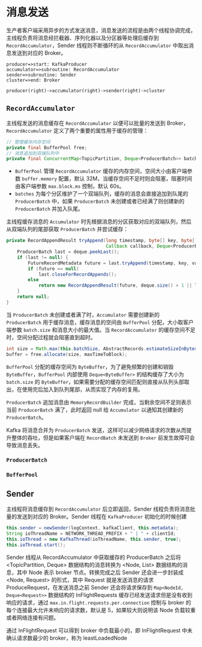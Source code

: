 # 消息发送

生产者客户端采用异步的方式发送消息，消息发送的流程是由两个线程协调完成，主线程负责将消息经拦截器、序列化器以及分区器等处理后缓存到 `RecordAccumulator`，Sender 线程则不断循环的从 `RecordAccumulator` 中取出消息发送到对应的 Broker。

```flow
producer=>start: KafkaProducer
accumulator=>subroutine: RecordAccumulator
sender=>subroutine: Sender
cluster=>end: Broker

producer(right)->accumulator(right)->sender(right)->cluster
```

## `RecordAccumulator`
主线程发送的消息缓存在 `RecordAccumulator` 以便可以批量的发送到 Broker，`RecordAccumulator` 定义了两个重要的属性用于缓存的管理：
```java
// 管理缓存内存空间
private final BufferPool free;
// 消息追加到双端队列中
private final ConcurrentMap<TopicPartition, Deque<ProducerBatch>> batches;
```
- `BufferPool` 管理 `RecordAccumulator` 缓存的内存空间，空间大小由客户端参数 `buffer.memory` 配置，默认 32M，当缓存空间不足时则会阻塞，阻塞时间由客户端参数 `max.block.ms` 控制，默认 60s。
- `batches` 为每个分区维护了一个双端队列，缓存的消息会直接追加到队尾的 `ProducerBatch` 中，如果 `ProducerBatch` 未创建或者已经满了则创建新的 `ProducerBatch` 并加入队尾。

主线程缓存消息的 `Accumulator` 时先根据消息的分区获取对应的双端队列，然后从双端队列的尾部获取 `ProducerBatch` 并尝试缓存：
```java
private RecordAppendResult tryAppend(long timestamp, byte[] key, byte[] value, Header[] headers,
                                     Callback callback, Deque<ProducerBatch> deque) {
    ProducerBatch last = deque.peekLast();
    if (last != null) {
        FutureRecordMetadata future = last.tryAppend(timestamp, key, value, headers, callback, time.milliseconds());
        if (future == null)
            last.closeForRecordAppends();
        else
            return new RecordAppendResult(future, deque.size() > 1 || last.isFull(), false, false);
    }
    return null;
}
```
当 `ProducerBatch` 未创建或者满了时，`Accumulator` 需要创建新的 `ProducerBatch` 用于缓存消息，缓存消息的空间由 `BufferPool` 分配，大小取客户端参数 `batch.size` 和消息大小的最大值。当 `RecordAccumulator` 的缓存空间不足时，空间分配过程就会阻塞直到超时。
```java
int size = Math.max(this.batchSize, AbstractRecords.estimateSizeInBytesUpperBound(maxUsableMagic, compression, key, value, headers));
buffer = free.allocate(size, maxTimeToBlock);
```
`BufferPool` 分配的缓存空间为 `ByteBuffer`，为了避免频繁的创建和销毁 `ByteBuffer`，`BufferPool` 内部使用 `Deque<ByteBuffer>` 的结构缓存了大小为 `batch.size` 的 `ByteBuffer`，如果需要分配的缓存空间匹配则直接从队列头部取出，在使用完后加入到队列尾部，从而实现了内存的复用。

`ProducerBatch` 追加消息由 `MemoryRecordBuilder` 完成，当剩余空间不足则表示当前 `ProducerBatch` 满了，此时返回 null 给 `Accumulator` 以通知其创建新的 `ProducerBatch`。

Kafka 将消息合并为 `ProducerBatch` 发送，这样可以减少网络请求的次数从而提升整体的吞吐，但是如果客户端在 `RecordBatch` 未发送到 `Broker` 前发生故障可会导致消息丢失。

### `ProducerBatch`

### `BufferPool`


## Sender

主线程将消息缓存到 `RecordAccumulator` 后立即返回，Sender 线程负责将消息批量的发送到对应的 Broker。Sender 线程在 `KafkaProducer` 初始化的时候创建
```java
this.sender = newSender(logContext, kafkaClient, this.metadata);
String ioThreadName = NETWORK_THREAD_PREFIX + " | " + clientId;
this.ioThread = new KafkaThread(ioThreadName, this.sender, true);
this.ioThread.start();
```
Sender 线程从 RecordAccumulator 中获取缓存的 ProducerBatch 之后将 <TopicPartition, Deque<ProducerBatch>> 数据结构的消息转换为 <Node, List<ProducerBatch>> 数据结构的消息，其中 Node 表示 broker 节点。转换完成之后 Sender 还会进一步封装成 <Node, Request> 的形式，其中 Request 就是发送消息的请求 ProduceRequest，在发送消息之前 Sender 还会将请求保存到 ```Map<NodeId, Deque<Request>>``` 数据结构的 InFlightRequests 缓存已经发送请求但是没有收到响应的请求，通过 ```max.in.flight.requests.per.connection``` 控制与 broker 的每个连接最大允许未响应的请求数，默认是 5，如果较大则说明该 Node 负载较重或者网络连接有问题。

通过 InFlightRequest 可以得到 broker 中负载最小的，即 InFlightRequest 中未确认请求数最少的 broker，称为 leastLoadedNode

